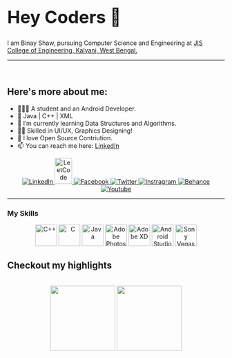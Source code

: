 ### <body> <h1 style = "font-size:40px;">Hey Coders 👋 </h1></body>

I am Binay Shaw, pursuing Computer Science and Engineering at [JIS College of Engineering, Kalyani, West Bengal.](https://www.jiscollege.ac.in)
<br>
<hr>
<br>

## Here's more about me:

- 👨🏽‍💻 A student and an Android Developer.
- 🏹 Java | C++ | XML
- 🌱 I’m currently learning Data Structures and Algorithms.
- 🤹‍♀️ Skilled in UI/UX, Graphics Designing!
- 🚀 I love Open Source Contriution.
- 📫 You can reach me here: [LinkedIn](https://www.linkedin.com/in/binay-shaw-024580183/)

<p align="center">
    <a href="https://www.linkedin.com/in/binay-shaw-024580183//">
      <img alt="LinkedIn" src="https://img.icons8.com/fluent/48/000000/linkedin.png" />
    </a>
    <a href="https://leetcode.com/binayshaw7777/">
        <img alt="LeetCode" src="https://raw.githubusercontent.com/rahuldkjain/github-profile-readme-generator/master/src/images/icons/Social/leet-code.svg" height="60" width="40" />
    </a>
    <a href="https://www.facebook.com/youtube.gamix7777">
      <img alt="Facebook" src="https://img.icons8.com/fluent/50/000000/facebook-new.png" />
    </a>
    <a href="https://www.twitter.com/binayplays7777">
      <img alt="Twitter" src="https://img.icons8.com/fluent/48/000000/twitter.png" />
    </a>
    <a href="https://www.instagram.com/gamix_7/">
      <img alt="Instragram" src="https://img.icons8.com/fluent/48/000000/instagram-new.png" />
    </a>
    <a href="https://www.behance.net/GAMIX7">
      <img alt="Behance" src="https://img.icons8.com/color/48/000000/behance.png" />
    </a>
    <a href="https://www.youtube.com/c/GAMIX7">
      <img alt="Youtube" src="https://img.icons8.com/color/48/000000/youtube-play.png" />
    </a>

  </p>

<hr>

### My Skills

<div align="center" width=100%>
    <img title="C++" height="50" src="https://img.icons8.com/color/48/000000/c-plus-plus-logo.png">
    <img title="C" height="50" src="https://img.icons8.com/color/48/000000/c-programming.png">
    <img title="Java" height="50" src="https://img.icons8.com/color/48/000000/java-coffee-cup-logo.png">
    <img title="Adobe Photoshop" height="50" src="https://img.icons8.com/fluent/48/000000/adobe-photoshop.png" />
    <img title="Adobe XD" height="50" src="https://img.icons8.com/color/48/000000/adobe-xd.png">
    <img title="Android Studio" height="50" src="https://img.icons8.com/fluent/48/000000/android-os.png"/>
    <img title="Sony Vegas Pro" height="50" src="https://img.icons8.com/color/48/000000/sony-vegas.png"/>

</div>

## Checkout my highlights

<br>

<div align="center" width="100%">
    <img height="150" src="https://github-readme-stats.vercel.app/api/top-langs/?username=binayshaw7777&layout=compact&theme=dracula">
    <img height="150" src="https://github-readme-stats.vercel.app/api?username=binayshaw7777&show_icons=true&theme=dracula&count_private=t&hide=stars">
</div>
